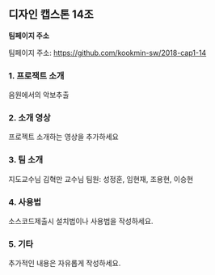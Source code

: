## 디자인 캡스톤 14조 

**팀페이지 주소**

팀페이지 주소: https://github.com/kookmin-sw/2018-cap1-14


### 1. 프로잭트 소개

음원에서의 악보추출

### 2. 소개 영상

프로젝트 소개하는 영상을 추가하세요

### 3. 팀 소개

지도교수님 김혁만 교수님
팀원: 성정훈, 임현재, 조용현, 이승현

### 4. 사용법

소스코드제출시 설치법이나 사용법을 작성하세요.

### 5. 기타

추가적인 내용은 자유롭게 작성하세요.
